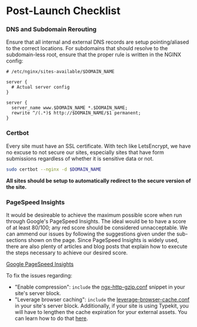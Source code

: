 # Post-Launch Checklist


### DNS and Subdomain Rerouting

Ensure that all internal and external DNS records are setup pointing/aliased to the correct locations.
For subdomains that should resolve to the subdomain-less root, ensure that the proper rule is written 
in the NGINX config:

```nginx
# /etc/nginx/sites-available/$DOMAIN_NAME

server {
  # Actual server config
}

server {
  server_name www.$DOMAIN_NAME *.$DOMAIN_NAME;
  rewrite ^/(.*)$ http://$DOMAIN_NAME/$1 permanent;
}
```


### Certbot

Every site must have an SSL certificate. With tech like LetsEncrypt, we have no excuse to not secure our
sites, especially sites that have form submissions regardless of whether it is sensitive data or not.

```bash
sudo certbot --nginx -d $DOMAIN_NAME
```

__All sites should be setup to automatically redirect to the secure version of the site.__


### PageSpeed Insights

It would be desireable to achieve the maximum possible score when run through Google's PageSpeed Insights.
The ideal would be to have a score of at least 80/100; any red score should be considered unnacceptable. 
We can ammend our issues by following the suggestions given under the sub-sections shown on the page. Since 
PageSpeed Insights is widely used, there are also plenty of articles and blog posts that explain how to 
execute the steps necessary to achieve our desired score.

[Google PageSpeed Insights](https://developers.google.com/speed/pagespeed/insights/)

To fix the issues regarding: 

- "Enable compression": `include` the [ngx-http-gzip.conf](https://github.com/MAPC/infrastructure/blob/master/conf/nginx/snippets/ngx-http-gzip.conf) snippet in your site's server block.
- "Leverage browser caching": `include` the [leverage-browser-cache.conf](https://github.com/MAPC/infrastructure/blob/master/conf/nginx/snippets/leverage-browser-cache.conf) in your site's server block.
  Additionally, if your site is using Typekit, you will have to lengthen the cache expiration for your external assets. You can learn how to do that [here](https://blog.typekit.com/2016/01/21/improved-caching-for-kits-opt-for-longer-cache-timeout/).

